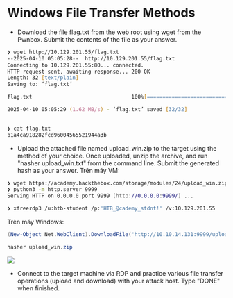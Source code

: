 # Windows File Transfer Methods

- Download the file flag.txt from the web root using wget from the Pwnbox. Submit the contents of the file as your answer.
```zsh
❯ wget http://10.129.201.55/flag.txt
--2025-04-10 05:05:28--  http://10.129.201.55/flag.txt
Connecting to 10.129.201.55:80... connected.
HTTP request sent, awaiting response... 200 OK
Length: 32 [text/plain]
Saving to: ‘flag.txt’

flag.txt                                100%[============================================================================>]      32  --.-KB/s    in 0s      

2025-04-10 05:05:29 (1.62 MB/s) - ‘flag.txt’ saved [32/32]

                                                                                                                                                             
❯ cat flag.txt
b1a4ca918282fcd96004565521944a3b           
```
- Upload the attached file named upload_win.zip to the target using the method of your choice. Once uploaded, unzip the archive, and run "hasher upload_win.txt" from the command line. Submit the generated hash as your answer.
Trên máy VM:
```zsh
❯ wget https://academy.hackthebox.com/storage/modules/24/upload_win.zip
❯ python3 -m http.server 9999
Serving HTTP on 0.0.0.0 port 9999 (http://0.0.0.0:9999/) ...
```

```zsh
❯ xfreerdp3 /u:htb-student /p:'HTB_@cademy_stdnt!' /v:10.129.201.55
```

Trên máy Windows:
```powershell
(New-Object Net.WebClient).DownloadFile('http://10.10.14.131:9999/upload_win.zip','C:\Users\htb-student\Desktop\upload_win.zip')

hasher upload_win.zip
```
![](<6_File Transfers/images/1.png>)
- Connect to the target machine via RDP and practice various file transfer operations (upload and download) with your attack host. Type "DONE" when finished.